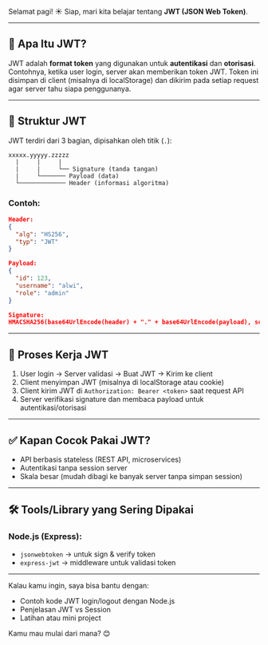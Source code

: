 Selamat pagi! ☀️
Siap, mari kita belajar tentang **JWT (JSON Web Token)**.

---

## 🔐 Apa Itu JWT?

JWT adalah **format token** yang digunakan untuk **autentikasi** dan **otorisasi**.
Contohnya, ketika user login, server akan memberikan token JWT. Token ini disimpan di client (misalnya di localStorage) dan dikirim pada setiap request agar server tahu siapa penggunanya.

---

## 🧱 Struktur JWT

JWT terdiri dari 3 bagian, dipisahkan oleh titik (`.`):

```
xxxxx.yyyyy.zzzzz
  |     |     |
  |     |     └── Signature (tanda tangan)
  |     └─────── Payload (data)
  └───────────── Header (informasi algoritma)
```

### Contoh:

```json
Header:
{
  "alg": "HS256",
  "typ": "JWT"
}

Payload:
{
  "id": 123,
  "username": "alwi",
  "role": "admin"
}

Signature:
HMACSHA256(base64UrlEncode(header) + "." + base64UrlEncode(payload), secret)
```

---

## 🔁 Proses Kerja JWT

1. User login → Server validasi → Buat JWT → Kirim ke client
2. Client menyimpan JWT (misalnya di localStorage atau cookie)
3. Client kirim JWT di `Authorization: Bearer <token>` saat request API
4. Server verifikasi signature dan membaca payload untuk autentikasi/otorisasi

---

## ✅ Kapan Cocok Pakai JWT?

* API berbasis stateless (REST API, microservices)
* Autentikasi tanpa session server
* Skala besar (mudah dibagi ke banyak server tanpa simpan session)

---

## 🛠 Tools/Library yang Sering Dipakai

### Node.js (Express):

* `jsonwebtoken` → untuk sign & verify token
* `express-jwt` → middleware untuk validasi token

---

Kalau kamu ingin, saya bisa bantu dengan:

* Contoh kode JWT login/logout dengan Node.js
* Penjelasan JWT vs Session
* Latihan atau mini project

Kamu mau mulai dari mana? 😊
